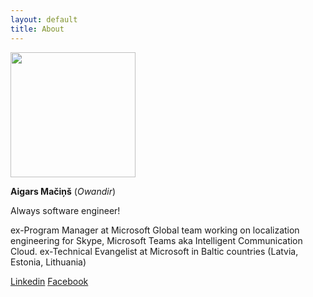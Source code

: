 ```yaml
---
layout: default
title: About
---
```


<img src="https://scontent.frix4-1.fna.fbcdn.net/v/t1.0-9/11248255_985815044784481_5642073581809064355_n.jpg?_nc_cat=100&_nc_oc=AQlKeBk_LyUyqeFvjsHB4RMbOnouG0l_LVTyz_KBQdt62bVDKbzHiCCJBUMj0Z5W3JA&_nc_ht=scontent.frix4-1.fna&oh=3c37456a869a4f70eee5c8f8b26710d6&oe=5E3BD04B" class="right" width="200em" />

**Aigars Mačiņš** (*Owandir*) 

Always software engineer! 

ex-Program Manager at Microsoft Global team working on localization engineering for Skype, Microsoft Teams aka Intelligent Communication Cloud.
ex-Technical Evangelist at Microsoft in Baltic countries (Latvia, Estonia, Lithuania)


[Linkedin](https://www.linkedin.com/in/aigarsmacins/)
[Facebook](https://www.fb.me/aigars.macins)
